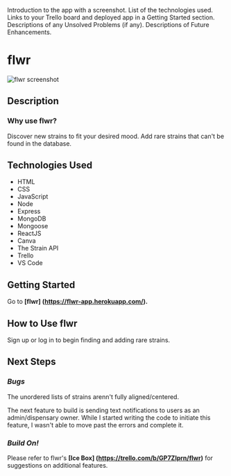 Introduction to the app with a screenshot.
List of the technologies used.
Links to your Trello board and deployed app in a Getting Started section.
Descriptions of any Unsolved Problems (if any).
Descriptions of Future Enhancements.

# flwr

![flwr screenshot](https://i.imgur.com/0QPgqk5.png)

## Description
### Why use flwr?

Discover new strains to fit your desired mood. Add rare strains that can't be found in the database.

## Technologies Used

- HTML
- CSS
- JavaScript
- Node
- Express
- MongoDB
- Mongoose
- ReactJS
- Canva
- The Strain API
- Trello
- VS Code

## Getting Started

Go to **[flwr] (https://flwr-app.herokuapp.com/).**

## How to Use flwr

Sign up or log in to begin finding and adding rare strains.

## Next Steps
### *Bugs*

The unordered lists of strains arenn't fully aligned/centered.

The next feature to build is sending text notifications to users as an admin/dispensary owner. While I started writing the code to initiate this feature, I wasn't able to move past the errors and complete it.

### *Build On!*

Please refer to flwr's **[Ice Box] (https://trello.com/b/GP7Zlprn/flwr)** for suggestions on additional features.